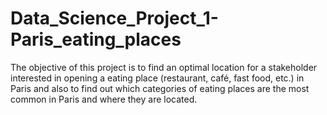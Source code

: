 # Data_Science_Project_1-Paris_eating_places

The objective of this project is to find an optimal location for a stakeholder interested in opening a eating place (restaurant, café, fast food, etc.) in Paris
and also to find out which categories of eating places are the most common in Paris and where they are located.
